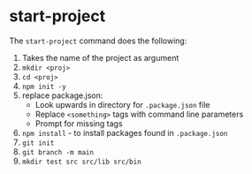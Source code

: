 start-project
=============

The `start-project` command does the following:

1. Takes the name of the project as argument
2. `mkdir <proj>`
3. `cd <proj>`
4. `npm init -y`
5. replace package.json:
	- Look upwards in directory for `.package.json` file
	- Replace `<something>` tags with command line parameters
	- Prompt for missing tags
6. `npm install` - to install packages found in `.package.json`
7. `git init`
8. `git branch -m main`
9. `mkdir test src src/lib src/bin`


